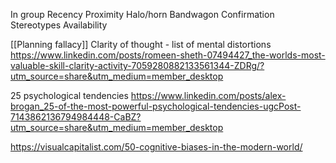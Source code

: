 In group
Recency
Proximity
Halo/horn
Bandwagon
Confirmation
Stereotypes
Availability

[[Planning fallacy]]
Clarity of thought - list of mental distortions
https://www.linkedin.com/posts/romeen-sheth-07494427_the-worlds-most-valuable-skill-clarity-activity-7059280882133561344-ZDRg/?utm_source=share&utm_medium=member_desktop

25 psychological tendencies
https://www.linkedin.com/posts/alex-brogan_25-of-the-most-powerful-psychological-tendencies-ugcPost-7143862136794984448-CaBZ?utm_source=share&utm_medium=member_desktop

https://visualcapitalist.com/50-cognitive-biases-in-the-modern-world/
